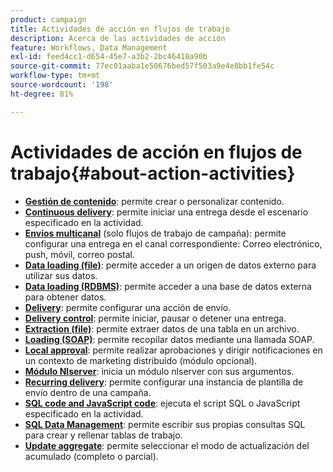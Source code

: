 ```yaml
---
product: campaign
title: Actividades de acción en flujos de trabajo
description: Acerca de las actividades de acción
feature: Workflows, Data Management
exl-id: feed4cc1-d654-45e7-a3b2-2bc46418a90b
source-git-commit: 77ec01aaba1e50676bed57f503a9e4e8bb1fe54c
workflow-type: tm+mt
source-wordcount: '198'
ht-degree: 81%

---
```


# Actividades de acción en flujos de trabajo{#about-action-activities}

* **[Gestión de contenido](content-management.md)**: permite crear o personalizar contenido.
* **[Continuous delivery](continuous-delivery.md)**: permite iniciar una entrega desde el escenario especificado en la actividad.
* **[Envíos multicanal](cross-channel-deliveries.md)** (solo flujos de trabajo de campaña): permite configurar una entrega en el canal correspondiente: Correo electrónico, push, móvil, correo postal.
* **[Data loading (file)](data-loading--rdbms-.md)**: permite acceder a un origen de datos externo para utilizar sus datos.
* **[Data loading (RDBMS)](data-loading--rdbms-.md)**: permite acceder a una base de datos externa para obtener datos.
* **[Delivery](delivery.md)**: permite configurar una acción de envío.
* **[Delivery control](delivery-control.md)**: permite iniciar, pausar o detener una entrega.
* **[Extraction (file)](extraction--file-.md)**: permite extraer datos de una tabla en un archivo.
* **[Loading (SOAP)](loading-soap.md)**: permite recopilar datos mediante una llamada SOAP.
* **[Local approval](local-approval.md)**: permite realizar aprobaciones y dirigir notificaciones en un contexto de marketing distribuido (módulo opcional).
* **[Módulo Nlserver](nlserver-module.md)**: inicia un módulo nlserver con sus argumentos.
* **[Recurring delivery](recurring-delivery.md)**: permite configurar una instancia de plantilla de envío dentro de una campaña.
* **[SQL code and JavaScript code](sql-code-and-javascript-code.md)**: ejecuta el script SQL o JavaScript especificado en la actividad.
* **[SQL Data Management](sql-data-management.md)**: permite escribir sus propias consultas SQL para crear y rellenar tablas de trabajo.
* **[Update aggregate](update-aggregate.md)**: permite seleccionar el modo de actualización del acumulado (completo o parcial).
